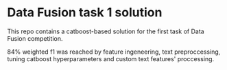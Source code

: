 # Data Fusion task 1 solution

This repo contains a catboost-based solution for the first task of Data Fusion competition.

84% weighted f1 was reached by feature ingeneering, text preproccessing, tuning catboost hyperparameters and custom text features' proccessing.
